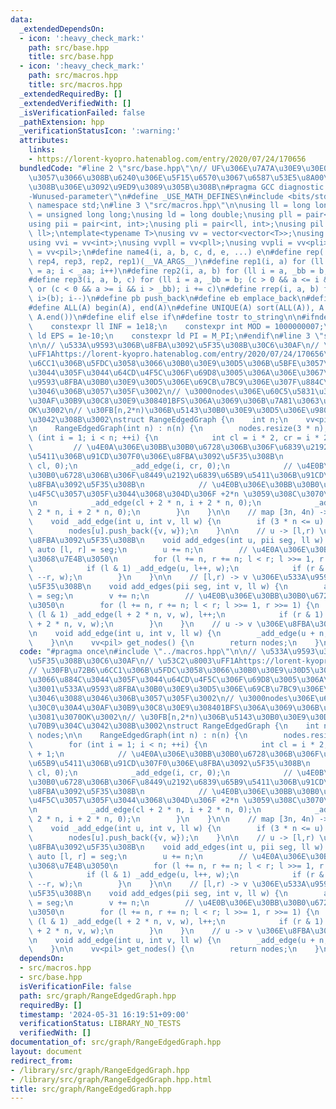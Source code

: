 ```yaml
---
data:
  _extendedDependsOn:
  - icon: ':heavy_check_mark:'
    path: src/base.hpp
    title: src/base.hpp
  - icon: ':heavy_check_mark:'
    path: src/macros.hpp
    title: src/macros.hpp
  _extendedRequiredBy: []
  _extendedVerifiedWith: []
  _isVerificationFailed: false
  _pathExtension: hpp
  _verificationStatusIcon: ':warning:'
  attributes:
    links:
    - https://lorent-kyopro.hatenablog.com/entry/2020/07/24/170656
  bundledCode: "#line 2 \"src/base.hpp\"\n// UF\u306E\u7A7A\u30E9\u30E0\u30C0\u6E21\
    \u3057\u3066\u308B\u6240\u306E\u5F15\u6570\u3067\u6587\u53E5\u8A00\u308F\u308C\
    \u308B\u306E\u3092\u9ED9\u3089\u305B\u308B\n#pragma GCC diagnostic ignored \"\
    -Wunused-parameter\"\n#define _USE_MATH_DEFINES\n#include <bits/stdc++.h>\nusing\
    \ namespace std;\n#line 3 \"src/macros.hpp\"\n\nusing ll = long long;\nusing ull\
    \ = unsigned long long;\nusing ld = long double;\nusing pll = pair<ll, ll>;\n\
    using pii = pair<int, int>;\nusing pli = pair<ll, int>;\nusing pil = pair<int,\
    \ ll>;\ntemplate<typename T>\nusing vv = vector<vector<T>>;\nusing vvl = vv<ll>;\n\
    using vvi = vv<int>;\nusing vvpll = vv<pll>;\nusing vvpli = vv<pli>;\nusing vvpil\
    \ = vv<pil>;\n#define name4(i, a, b, c, d, e, ...) e\n#define rep(...) name4(__VA_ARGS__,\
    \ rep4, rep3, rep2, rep1)(__VA_ARGS__)\n#define rep1(i, a) for (ll i = 0, _aa\
    \ = a; i < _aa; i++)\n#define rep2(i, a, b) for (ll i = a, _bb = b; i < _bb; i++)\n\
    #define rep3(i, a, b, c) for (ll i = a, _bb = b; (c > 0 && a <= i && i < _bb)\
    \ or (c < 0 && a >= i && i > _bb); i += c)\n#define rrep(i, a, b) for (ll i=(a);\
    \ i>(b); i--)\n#define pb push_back\n#define eb emplace_back\n#define mkp make_pair\n\
    #define ALL(A) begin(A), end(A)\n#define UNIQUE(A) sort(ALL(A)), A.erase(unique(ALL(A)),\
    \ A.end())\n#define elif else if\n#define tostr to_string\n\n#ifndef CONSTANTS\n\
    \    constexpr ll INF = 1e18;\n    constexpr int MOD = 1000000007;\n    constexpr\
    \ ld EPS = 1e-10;\n    constexpr ld PI = M_PI;\n#endif\n#line 3 \"src/graph/RangeEdgedGraph.hpp\"\
    \n\n// \u533A\u9593\u306B\u8FBA\u3092\u5F35\u308B\u30C6\u30AF\n// \u53C2\u8003\
    \uFF1Ahttps://lorent-kyopro.hatenablog.com/entry/2020/07/24/170656\n// \u30FB\u72B6\
    \u6CC1\u306B\u5FDC\u3058\u3066\u30B0\u30E9\u30D5\u306B\u5BFE\u3057\u3066\u884C\
    \u3044\u305F\u3044\u64CD\u4F5C\u306F\u69D8\u3005\u306A\u306E\u3067\u3001\u533A\
    \u9593\u8FBA\u30B0\u30E9\u30D5\u306E\u69CB\u7BC9\u306E\u307F\u884C\u3046\u3088\
    \u3046\u306B\u3057\u305F\u3002\n// \u3000nodes\u306E\u60C5\u5831\u3092\u30C0\u30A4\
    \u30AF\u30B9\u30C8\u30E9\u308401BFS\u306A\u3069\u306B\u7A81\u3063\u8FBC\u3081\u3070\
    OK\u3002\n// \u30FB[n,2*n)\u306B\u5143\u30B0\u30E9\u30D5\u306E\u9802\u70B9\u304C\
    \u3042\u308B\u3002\nstruct RangeEdgedGraph {\n    int n;\n    vv<pil> nodes;\n\
    \n    RangeEdgedGraph(int n) : n(n) {\n        nodes.resize(3 * n);\n        for\
    \ (int i = 1; i < n; ++i) {\n            int cl = i * 2, cr = i * 2 + 1;\n   \
    \         // \u4E0A\u306E\u30BB\u30B0\u6728\u306B\u306F\u6839\u2192\u8449\u65B9\
    \u5411\u306B\u91CD\u307F0\u306E\u8FBA\u3092\u5F35\u308B\n            _add_edge(i,\
    \ cl, 0);\n            _add_edge(i, cr, 0);\n            // \u4E0B\u306E\u30BB\
    \u30B0\u6728\u306B\u306F\u8449\u2192\u6839\u65B9\u5411\u306B\u91CD\u307F0\u306E\
    \u8FBA\u3092\u5F35\u308B\n            // \u4E0B\u306E\u30BB\u30B0\u6728\u3092\u64CD\
    \u4F5C\u3057\u305F\u3044\u3068\u304D\u306F +2*n \u3059\u308C\u3070\u3088\u3044\
    \n            _add_edge(cl + 2 * n, i + 2 * n, 0);\n            _add_edge(cr +\
    \ 2 * n, i + 2 * n, 0);\n        }\n    }\n\n    // map [3n, 4n) -> [n, 2n)\n\
    \    void _add_edge(int u, int v, ll w) {\n        if (3 * n <= u) u -= 2 * n;\n\
    \        nodes[u].push_back({v, w});\n    }\n\n    // u -> [l,r) \u306E\u533A\u9593\
    \u8FBA\u3092\u5F35\u308B\n    void add_edges(int u, pii seg, ll w) {\n       \
    \ auto [l, r] = seg;\n        u += n;\n        // \u4E0A\u306E\u30BB\u30B0\u6728\
    \u3068\u7E4B\u3050\n        for (l += n, r += n; l < r; l >>= 1, r >>= 1) {\n\
    \            if (l & 1) _add_edge(u, l++, w);\n            if (r & 1) _add_edge(u,\
    \ --r, w);\n        }\n    }\n\n    // [l,r) -> v \u306E\u533A\u9593\u8FBA\u3092\
    \u5F35\u308B\n    void add_edges(pii seg, int v, ll w) {\n        auto [l, r]\
    \ = seg;\n        v += n;\n        // \u4E0B\u306E\u30BB\u30B0\u6728\u3068\u7E4B\
    \u3050\n        for (l += n, r += n; l < r; l >>= 1, r >>= 1) {\n            if\
    \ (l & 1) _add_edge(l + 2 * n, v, w), l++;\n            if (r & 1) --r, _add_edge(r\
    \ + 2 * n, v, w);\n        }\n    }\n    // u -> v \u306E\u8FBA\u3092\u5F35\u308B\
    \n    void add_edge(int u, int v, ll w) {\n        _add_edge(u + n, v + n, w);\n\
    \    }\n\n    vv<pil> get_nodes() {\n        return nodes;\n    }\n};\n"
  code: "#pragma once\n#include \"../macros.hpp\"\n\n// \u533A\u9593\u306B\u8FBA\u3092\
    \u5F35\u308B\u30C6\u30AF\n// \u53C2\u8003\uFF1Ahttps://lorent-kyopro.hatenablog.com/entry/2020/07/24/170656\n\
    // \u30FB\u72B6\u6CC1\u306B\u5FDC\u3058\u3066\u30B0\u30E9\u30D5\u306B\u5BFE\u3057\
    \u3066\u884C\u3044\u305F\u3044\u64CD\u4F5C\u306F\u69D8\u3005\u306A\u306E\u3067\
    \u3001\u533A\u9593\u8FBA\u30B0\u30E9\u30D5\u306E\u69CB\u7BC9\u306E\u307F\u884C\
    \u3046\u3088\u3046\u306B\u3057\u305F\u3002\n// \u3000nodes\u306E\u60C5\u5831\u3092\
    \u30C0\u30A4\u30AF\u30B9\u30C8\u30E9\u308401BFS\u306A\u3069\u306B\u7A81\u3063\u8FBC\
    \u3081\u3070OK\u3002\n// \u30FB[n,2*n)\u306B\u5143\u30B0\u30E9\u30D5\u306E\u9802\
    \u70B9\u304C\u3042\u308B\u3002\nstruct RangeEdgedGraph {\n    int n;\n    vv<pil>\
    \ nodes;\n\n    RangeEdgedGraph(int n) : n(n) {\n        nodes.resize(3 * n);\n\
    \        for (int i = 1; i < n; ++i) {\n            int cl = i * 2, cr = i * 2\
    \ + 1;\n            // \u4E0A\u306E\u30BB\u30B0\u6728\u306B\u306F\u6839\u2192\u8449\
    \u65B9\u5411\u306B\u91CD\u307F0\u306E\u8FBA\u3092\u5F35\u308B\n            _add_edge(i,\
    \ cl, 0);\n            _add_edge(i, cr, 0);\n            // \u4E0B\u306E\u30BB\
    \u30B0\u6728\u306B\u306F\u8449\u2192\u6839\u65B9\u5411\u306B\u91CD\u307F0\u306E\
    \u8FBA\u3092\u5F35\u308B\n            // \u4E0B\u306E\u30BB\u30B0\u6728\u3092\u64CD\
    \u4F5C\u3057\u305F\u3044\u3068\u304D\u306F +2*n \u3059\u308C\u3070\u3088\u3044\
    \n            _add_edge(cl + 2 * n, i + 2 * n, 0);\n            _add_edge(cr +\
    \ 2 * n, i + 2 * n, 0);\n        }\n    }\n\n    // map [3n, 4n) -> [n, 2n)\n\
    \    void _add_edge(int u, int v, ll w) {\n        if (3 * n <= u) u -= 2 * n;\n\
    \        nodes[u].push_back({v, w});\n    }\n\n    // u -> [l,r) \u306E\u533A\u9593\
    \u8FBA\u3092\u5F35\u308B\n    void add_edges(int u, pii seg, ll w) {\n       \
    \ auto [l, r] = seg;\n        u += n;\n        // \u4E0A\u306E\u30BB\u30B0\u6728\
    \u3068\u7E4B\u3050\n        for (l += n, r += n; l < r; l >>= 1, r >>= 1) {\n\
    \            if (l & 1) _add_edge(u, l++, w);\n            if (r & 1) _add_edge(u,\
    \ --r, w);\n        }\n    }\n\n    // [l,r) -> v \u306E\u533A\u9593\u8FBA\u3092\
    \u5F35\u308B\n    void add_edges(pii seg, int v, ll w) {\n        auto [l, r]\
    \ = seg;\n        v += n;\n        // \u4E0B\u306E\u30BB\u30B0\u6728\u3068\u7E4B\
    \u3050\n        for (l += n, r += n; l < r; l >>= 1, r >>= 1) {\n            if\
    \ (l & 1) _add_edge(l + 2 * n, v, w), l++;\n            if (r & 1) --r, _add_edge(r\
    \ + 2 * n, v, w);\n        }\n    }\n    // u -> v \u306E\u8FBA\u3092\u5F35\u308B\
    \n    void add_edge(int u, int v, ll w) {\n        _add_edge(u + n, v + n, w);\n\
    \    }\n\n    vv<pil> get_nodes() {\n        return nodes;\n    }\n};\n"
  dependsOn:
  - src/macros.hpp
  - src/base.hpp
  isVerificationFile: false
  path: src/graph/RangeEdgedGraph.hpp
  requiredBy: []
  timestamp: '2024-05-31 16:19:51+09:00'
  verificationStatus: LIBRARY_NO_TESTS
  verifiedWith: []
documentation_of: src/graph/RangeEdgedGraph.hpp
layout: document
redirect_from:
- /library/src/graph/RangeEdgedGraph.hpp
- /library/src/graph/RangeEdgedGraph.hpp.html
title: src/graph/RangeEdgedGraph.hpp
---
```

